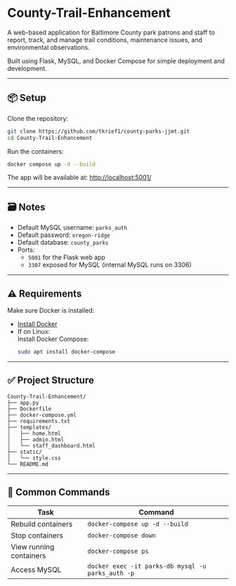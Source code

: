 # County-Trail-Enhancement

A web-based application for Baltimore County park patrons and staff to report, track, and manage trail conditions, maintenance issues, and environmental observations.

Built using Flask, MySQL, and Docker Compose for simple deployment and development.

---

## 📦 Setup

Clone the repository:

```bash
git clone https://github.com/tkrief1/county-parks-jjmt.git
cd County-Trail-Enhancement
```

Run the containers:

```bash
docker compose up -d --build
```

The app will be available at: [http://localhost:5001/](http://localhost:5001/)

---

## 🗃 Notes

- Default MySQL username: `parks_auth`  
- Default password: `oregon-ridge`  
- Default database: `county_parks`  
- Ports:
  - `5001` for the Flask web app
  - `3307` exposed for MySQL (internal MySQL runs on 3306)

---

## ⚠ Requirements

Make sure Docker is installed:

- [Install Docker](https://docs.docker.com/get-docker/)
- If on Linux:  
  Install Docker Compose:
  ```bash
  sudo apt install docker-compose
  ```

---

## ✅ Project Structure

```
County-Trail-Enhancement/
├── app.py
├── Dockerfile
├── docker-compose.yml
├── requirements.txt
├── templates/
│   ├── home.html
│   ├── admin.html
│   └── staff_dashboard.html
├── static/
│   └── style.css
└── README.md
```

---

## 🧪 Common Commands

| Task | Command |
|------|---------|
| Rebuild containers | `docker-compose up -d --build` |
| Stop containers | `docker-compose down` |
| View running containers | `docker-compose ps` |
| Access MySQL | `docker exec -it parks-db mysql -u parks_auth -p` |
